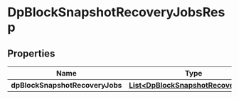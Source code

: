 # DpBlockSnapshotRecoveryJobsResp

## Properties
Name | Type | Description | Notes
------------ | ------------- | ------------- | -------------
**dpBlockSnapshotRecoveryJobs** | [**List&lt;DpBlockSnapshotRecoveryJob&gt;**](DpBlockSnapshotRecoveryJob.md) |  |  [optional]
